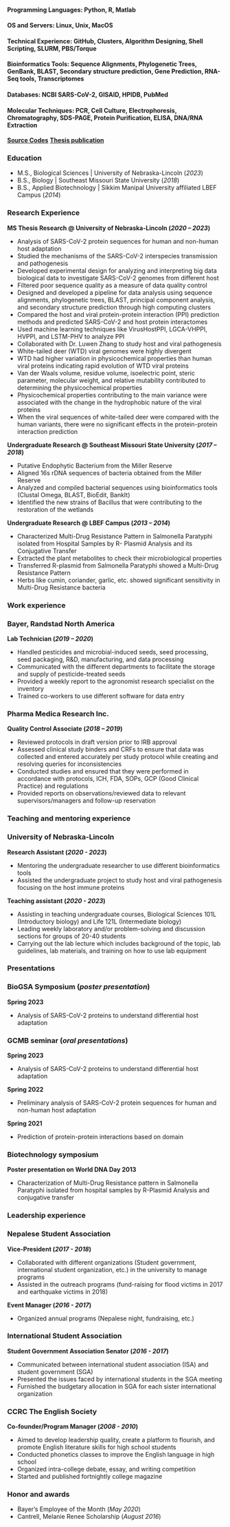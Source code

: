 #### Programming Languages: Python, R, Matlab
#### OS and Servers: Linux, Unix, MacOS
#### Technical Experience: GitHub, Clusters, Algorithm Designing, Shell Scripting, SLURM, PBS/Torque
#### Bioinformatics Tools: Sequence Alignments, Phylogenetic Trees, GenBank, BLAST, Secondary structure prediction, Gene Prediction, RNA-Seq tools, Transcriptomes 
#### Databases: NCBI SARS-CoV-2, GISAID, HPIDB, PubMed
#### Molecular Techniques: PCR, Cell Culture, Electrophoresis, Chromatography, SDS-PAGE, Protein Purification, ELISA, DNA/RNA Extraction 
**[Source Codes](https://github.com/sshrestha15/Project)**
**[Thesis publication](https://digitalcommons.unl.edu/bioscidiss/126/)**


### Education
- M.S., Biological Sciences | University of Nebraska-Lincoln (_2023_)
- B.S., Biology | Southeast Missouri State University (_2018_)
- B.S., Applied Biotechnology | Sikkim Manipal University affiliated LBEF Campus (_2014_)


### Research Experience
**MS Thesis Research @ University of Nebraska-Lincoln (_2020 – 2023_)**  
- Analysis of SARS-CoV-2 protein sequences for human and non-human host adaptation
- Studied the mechanisms of the SARS-CoV-2 interspecies transmission and pathogenesis
- Developed experimental design for analyzing and interpreting big data biological data to investigate SARS-CoV-2 genomes from different host
- Filtered poor sequence quality as a measure of data quality control
- Designed and developed a pipeline for data analysis using sequence alignments, phylogenetic trees, BLAST, principal component analysis, and secondary structure prediction through high computing clusters
- Compared the host and viral protein-protein interaction (PPI) prediction methods and predicted SARS-CoV-2 and host protein interactomes
- Used machine learning techniques like VirusHostPPI, LGCA-VHPPI, HVPPI, and LSTM-PHV to analyze PPI
- Collaborated with Dr. Luwen Zhang to study host and viral pathogenesis
- White-tailed deer (WTD) viral genomes were highly divergent
- WTD had higher variation in physicochemical properties than human viral proteins indicating rapid evolution of WTD viral proteins
- Van der Waals volume, residue volume, isoelectric point, steric parameter, molecular weight, and relative mutability contributed to determining the physicochemical properties
- Physicochemical properties contributing to the main variance were associated with the change in the hydrophobic nature of the viral proteins
- When the viral sequences of white-tailed deer were compared with the human variants, there were no significant effects in the protein-protein interaction prediction



**Undergraduate Research @ Southeast Missouri State University (_2017 – 2018_)**
- Putative Endophytic Bacterium from the Miller Reserve
- Aligned 16s rDNA sequences of bacteria obtained from the Miller Reserve
- Analyzed and compiled bacterial sequences using bioinformatics tools (Clustal Omega, BLAST, BioEdit, BankIt)
- Identified the new strains of Bacillus that were contributing to the restoration of the wetlands


**Undergraduate Research @ LBEF Campus (_2013 – 2014_)**  
- Characterized Multi-Drug Resistance Pattern in Salmonella Paratyphi isolated from Hospital Samples by R- Plasmid Analysis and its Conjugative Transfer
- Extracted the plant metabolites to check their microbiological properties
- Transferred R-plasmid from Salmonella Paratyphi showed a Multi-Drug Resistance Pattern
- Herbs like cumin, coriander, garlic, etc. showed significant sensitivity in Multi-Drug Resistance bacteria


### Work experience
### Bayer, Randstad North America
**Lab Technician (_2019 – 2020_)**  
- Handled pesticides and microbial-induced seeds, seed processing, seed packaging, R&D, manufacturing, and data processing
- Communicated with the different departments to facilitate the storage and supply of pesticide-treated seeds
- Provided a weekly report to the agronomist research specialist on the inventory
- Trained co-workers to use different software for data entry


### Pharma Medica Research Inc. 
**Quality Control Associate (_2018 – 2019_)**               	                         	                 		    	
- Reviewed protocols in draft version prior to IRB approval
- Assessed clinical study binders and CRFs to ensure that data was collected and entered accurately per study protocol while creating and resolving queries for inconsistencies
- Conducted studies and ensured that they were performed in accordance with protocols, ICH, FDA, SOPs, GCP (Good Clinical Practice) and regulations
- Provided reports on observations/reviewed data to relevant supervisors/managers and follow-up reservation


### Teaching and mentoring experience
### University of Nebraska-Lincoln
**Research Assistant (_2020 - 2023_)**  
- Mentoring the undergraduate researcher to use different bioinformatics tools
- Assisted the undergraduate project to study host and viral pathogenesis focusing on the host immune proteins

**Teaching assistant (_2020 - 2023_)**  
- Assisting in teaching undergraduate courses, Biological Sciences 101L (Introductory biology) and Life 121L (Intermediate biology)
- Leading weekly laboratory and/or problem-solving and discussion sections for groups of 20-40 students
- Carrying out the lab lecture which includes background of the topic, lab guidelines, lab materials, and training on how to use lab equipment

### Presentations
### BioGSA Symposium (_poster presentation_) 
**Spring 2023**  
- Analysis of SARS-CoV-2 proteins to understand differential host adaptation 

### GCMB seminar (_oral presentations_)
**Spring 2023**  
- Analysis of SARS-CoV-2 proteins to understand differential host adaptation
  
**Spring 2022**  
- Preliminary analysis of SARS-CoV-2 protein sequences for human and non-human host adaptation
  
**Spring 2021**  
- Prediction of protein-protein interactions based on domain

### Biotechnology symposium
**Poster presentation on World DNA Day 2013**  
- Characterization of Multi-Drug Resistance pattern in Salmonella Paratyphi isolated from hospital samples by R-Plasmid Analysis and conjugative transfer


### Leadership experience
### Nepalese Student Association 
**Vice-President (_2017 - 2018_)**  
- Collaborated with different organizations (Student government, international student organization, etc.) in the university to manage programs
- Assisted in the outreach programs (fund-raising for flood victims in 2017 and earthquake victims in 2018) 

**Event Manager (_2016 - 2017_)**  
- Organized annual programs (Nepalese night, fundraising, etc.) 

### International Student Association
**Student Government Association Senator (_2016 - 2017_)**  
- Communicated between international student association (ISA) and student government (SGA)
- Presented the issues faced by international students in the SGA meeting
- Furnished the budgetary allocation in SGA for each sister international organization

### CCRC The English Society
**Co-founder/Program Manager (_2008 - 2010_)**  
- Aimed to develop leadership quality, create a platform to flourish, and promote English literature skills for high school students
- Conducted phonetics classes to improve the English language in high school
- Organized intra-college debate, essay, and writing competition
- Started and published fortnightly college magazine


### Honor and awards
- Bayer’s Employee of the Month (_May 2020_)
- Cantrell, Melanie Renee Scholarship (_August 2016_)              







